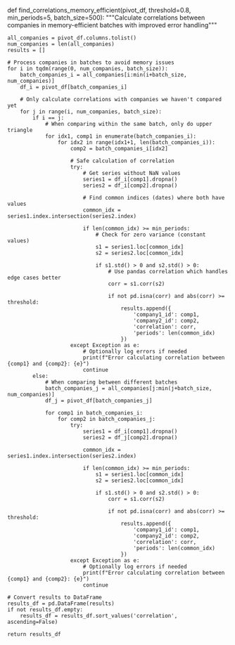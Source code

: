 
def find_correlations_memory_efficient(pivot_df, threshold=0.8, min_periods=5, batch_size=500):
    """Calculate correlations between companies in memory-efficient batches with improved error handling"""
    
    all_companies = pivot_df.columns.tolist()
    num_companies = len(all_companies)
    results = []
    
    # Process companies in batches to avoid memory issues
    for i in tqdm(range(0, num_companies, batch_size)):
        batch_companies_i = all_companies[i:min(i+batch_size, num_companies)]
        df_i = pivot_df[batch_companies_i]
        
        # Only calculate correlations with companies we haven't compared yet
        for j in range(i, num_companies, batch_size):
            if i == j:
                # When comparing within the same batch, only do upper triangle
                for idx1, comp1 in enumerate(batch_companies_i):
                    for idx2 in range(idx1+1, len(batch_companies_i)):
                        comp2 = batch_companies_i[idx2]
                        
                        # Safe calculation of correlation
                        try:
                            # Get series without NaN values
                            series1 = df_i[comp1].dropna()
                            series2 = df_i[comp2].dropna()
                            
                            # Find common indices (dates) where both have values
                            common_idx = series1.index.intersection(series2.index)
                            
                            if len(common_idx) >= min_periods:
                                # Check for zero variance (constant values)
                                s1 = series1.loc[common_idx]
                                s2 = series2.loc[common_idx]
                                
                                if s1.std() > 0 and s2.std() > 0:
                                    # Use pandas correlation which handles edge cases better
                                    corr = s1.corr(s2)
                                    
                                    if not pd.isna(corr) and abs(corr) >= threshold:
                                        results.append({
                                            'company1_id': comp1,
                                            'company2_id': comp2,
                                            'correlation': corr,
                                            'periods': len(common_idx)
                                        })
                        except Exception as e:
                            # Optionally log errors if needed
                            print(f"Error calculating correlation between {comp1} and {comp2}: {e}")
                            continue
            else:
                # When comparing between different batches
                batch_companies_j = all_companies[j:min(j+batch_size, num_companies)]
                df_j = pivot_df[batch_companies_j]
                
                for comp1 in batch_companies_i:
                    for comp2 in batch_companies_j:
                        try:
                            series1 = df_i[comp1].dropna()
                            series2 = df_j[comp2].dropna()
                            
                            common_idx = series1.index.intersection(series2.index)
                            
                            if len(common_idx) >= min_periods:
                                s1 = series1.loc[common_idx]
                                s2 = series2.loc[common_idx]
                                
                                if s1.std() > 0 and s2.std() > 0:
                                    corr = s1.corr(s2)
                                    
                                    if not pd.isna(corr) and abs(corr) >= threshold:
                                        results.append({
                                            'company1_id': comp1,
                                            'company2_id': comp2,
                                            'correlation': corr,
                                            'periods': len(common_idx)
                                        })
                        except Exception as e:
                            # Optionally log errors if needed
                            print(f"Error calculating correlation between {comp1} and {comp2}: {e}")
                            continue
    
    # Convert results to DataFrame
    results_df = pd.DataFrame(results)
    if not results_df.empty:
        results_df = results_df.sort_values('correlation', ascending=False)
    
    return results_df
